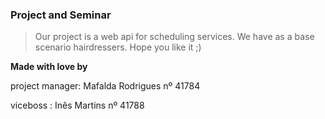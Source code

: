
### Project and Seminar

>Our project is a web api for scheduling services.
We have as a base scenario hairdressers. Hope you like it ;)

**Made with love by**

project manager: Mafalda Rodrigues nº 41784

viceboss : Inês Martins nº 41788